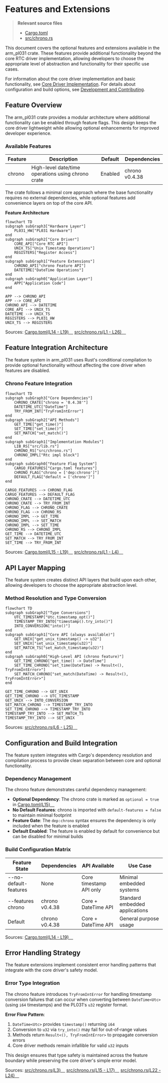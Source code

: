 # Features and Extensions

> **Relevant source files**
> * [Cargo.toml](https://github.com/arceos-org/arm_pl031/blob/8cc6761d/Cargo.toml)
> * [src/chrono.rs](https://github.com/arceos-org/arm_pl031/blob/8cc6761d/src/chrono.rs)

This document covers the optional features and extensions available in the arm_pl031 crate. These features provide additional functionality beyond the core RTC driver implementation, allowing developers to choose the appropriate level of abstraction and functionality for their specific use cases.

For information about the core driver implementation and basic functionality, see [Core Driver Implementation](/arceos-org/arm_pl031/3-core-driver-implementation). For details about configuration and build options, see [Development and Contributing](/arceos-org/arm_pl031/5-development-and-contributing).

## Feature Overview

The arm_pl031 crate provides a modular architecture where additional functionality can be enabled through feature flags. This design keeps the core driver lightweight while allowing optional enhancements for improved developer experience.

### Available Features

|Feature|Description|Default|Dependencies|
| --- | --- | --- | --- |
|chrono|High-level date/time operations using chrono crate|Enabled|chrono v0.4.38|

The crate follows a minimal core approach where the base functionality requires no external dependencies, while optional features add convenience layers on top of the core API.

**Feature Architecture**

```mermaid
flowchart TD
subgraph subGraph3["Hardware Layer"]
    PL031_HW["PL031 Hardware"]
end
subgraph subGraph2["Core Driver"]
    CORE_API["Core RTC API"]
    UNIX_TS["Unix Timestamp Operations"]
    REGISTERS["Register Access"]
end
subgraph subGraph1["Feature Extensions"]
    CHRONO_API["chrono Feature API"]
    DATETIME["DateTime Operations"]
end
subgraph subGraph0["Application Layer"]
    APP["Application Code"]
end

APP --> CHRONO_API
APP --> CORE_API
CHRONO_API --> DATETIME
CORE_API --> UNIX_TS
DATETIME --> UNIX_TS
REGISTERS --> PL031_HW
UNIX_TS --> REGISTERS
```

Sources: [Cargo.toml(L14 - L19)&emsp;](https://github.com/arceos-org/arm_pl031/blob/8cc6761d/Cargo.toml#L14-L19) [src/chrono.rs(L1 - L26)&emsp;](https://github.com/arceos-org/arm_pl031/blob/8cc6761d/src/chrono.rs#L1-L26)

## Feature Integration Architecture

The feature system in arm_pl031 uses Rust's conditional compilation to provide optional functionality without affecting the core driver when features are disabled.

### Chrono Feature Integration

```mermaid
flowchart TD
subgraph subGraph3["Core Dependencies"]
    CHRONO_CRATE["chrono = '0.4.38'"]
    DATETIME_UTC["DateTime"]
    TRY_FROM_INT["TryFromIntError"]
end
subgraph subGraph2["API Methods"]
    GET_TIME["get_time()"]
    SET_TIME["set_time()"]
    SET_MATCH["set_match()"]
end
subgraph subGraph1["Implementation Modules"]
    LIB_RS["src/lib.rs"]
    CHRONO_RS["src/chrono.rs"]
    CHRONO_IMPL["Rtc impl block"]
end
subgraph subGraph0["Feature Flag System"]
    CARGO_FEATURES["Cargo.toml features"]
    CHRONO_FLAG["chrono = ['dep:chrono']"]
    DEFAULT_FLAG["default = ['chrono']"]
end

CARGO_FEATURES --> CHRONO_FLAG
CARGO_FEATURES --> DEFAULT_FLAG
CHRONO_CRATE --> DATETIME_UTC
CHRONO_CRATE --> TRY_FROM_INT
CHRONO_FLAG --> CHRONO_CRATE
CHRONO_FLAG --> CHRONO_RS
CHRONO_IMPL --> GET_TIME
CHRONO_IMPL --> SET_MATCH
CHRONO_IMPL --> SET_TIME
CHRONO_RS --> CHRONO_IMPL
GET_TIME --> DATETIME_UTC
SET_MATCH --> TRY_FROM_INT
SET_TIME --> TRY_FROM_INT
```

Sources: [Cargo.toml(L15 - L19)&emsp;](https://github.com/arceos-org/arm_pl031/blob/8cc6761d/Cargo.toml#L15-L19) [src/chrono.rs(L1 - L4)&emsp;](https://github.com/arceos-org/arm_pl031/blob/8cc6761d/src/chrono.rs#L1-L4)

## API Layer Mapping

The feature system creates distinct API layers that build upon each other, allowing developers to choose the appropriate abstraction level.

### Method Resolution and Type Conversion

```mermaid
flowchart TD
subgraph subGraph2["Type Conversions"]
    UTC_TIMESTAMP["Utc.timestamp_opt()"]
    TIMESTAMP_TRY_INTO["timestamp().try_into()"]
    INTO_CONVERSION["into()"]
end
subgraph subGraph1["Core API (always available)"]
    GET_UNIX["get_unix_timestamp() -> u32"]
    SET_UNIX["set_unix_timestamp(u32)"]
    SET_MATCH_TS["set_match_timestamp(u32)"]
end
subgraph subGraph0["High-Level API (chrono feature)"]
    GET_TIME_CHRONO["get_time() -> DateTime"]
    SET_TIME_CHRONO["set_time(DateTime) -> Result<(), TryFromIntError>"]
    SET_MATCH_CHRONO["set_match(DateTime) -> Result<(), TryFromIntError>"]
end

GET_TIME_CHRONO --> GET_UNIX
GET_TIME_CHRONO --> UTC_TIMESTAMP
GET_UNIX --> INTO_CONVERSION
SET_MATCH_CHRONO --> TIMESTAMP_TRY_INTO
SET_TIME_CHRONO --> TIMESTAMP_TRY_INTO
TIMESTAMP_TRY_INTO --> SET_MATCH_TS
TIMESTAMP_TRY_INTO --> SET_UNIX
```

Sources: [src/chrono.rs(L6 - L25)&emsp;](https://github.com/arceos-org/arm_pl031/blob/8cc6761d/src/chrono.rs#L6-L25)

## Configuration and Build Integration

The feature system integrates with Cargo's dependency resolution and compilation process to provide clean separation between core and optional functionality.

### Dependency Management

The chrono feature demonstrates careful dependency management:

* **Optional Dependency**: The chrono crate is marked as `optional = true` in [Cargo.toml(L15)&emsp;](https://github.com/arceos-org/arm_pl031/blob/8cc6761d/Cargo.toml#L15-L15)
* **No Default Features**: chrono is imported with `default-features = false` to maintain minimal footprint
* **Feature Gate**: The `dep:chrono` syntax ensures the dependency is only included when the feature is enabled
* **Default Enabled**: The feature is enabled by default for convenience but can be disabled for minimal builds

### Build Configuration Matrix

|Feature State|Dependencies|API Available|Use Case|
| --- | --- | --- | --- |
|--no-default-features|None|Core timestamp API only|Minimal embedded systems|
|--features chrono|chrono v0.4.38|Core + DateTime API|Standard embedded applications|
|Default|chrono v0.4.38|Core + DateTime API|General purpose usage|

Sources: [Cargo.toml(L14 - L19)&emsp;](https://github.com/arceos-org/arm_pl031/blob/8cc6761d/Cargo.toml#L14-L19)

## Error Handling Strategy

The feature extensions implement consistent error handling patterns that integrate with the core driver's safety model.

### Error Type Integration

The chrono feature introduces `TryFromIntError` for handling timestamp conversion failures that can occur when converting between `DateTime<Utc>` (using `i64` timestamps) and the PL031's `u32` register format.

**Error Flow Pattern**:

1. `DateTime<Utc>` provides `timestamp()` returning `i64`
2. Conversion to `u32` via `try_into()` may fail for out-of-range values
3. Methods return `Result<(), TryFromIntError>` to propagate conversion errors
4. Core driver methods remain infallible for valid `u32` inputs

This design ensures that type safety is maintained across the feature boundary while preserving the core driver's simple error model.

Sources: [src/chrono.rs(L3)&emsp;](https://github.com/arceos-org/arm_pl031/blob/8cc6761d/src/chrono.rs#L3-L3) [src/chrono.rs(L15 - L17)&emsp;](https://github.com/arceos-org/arm_pl031/blob/8cc6761d/src/chrono.rs#L15-L17) [src/chrono.rs(L22 - L24)&emsp;](https://github.com/arceos-org/arm_pl031/blob/8cc6761d/src/chrono.rs#L22-L24)